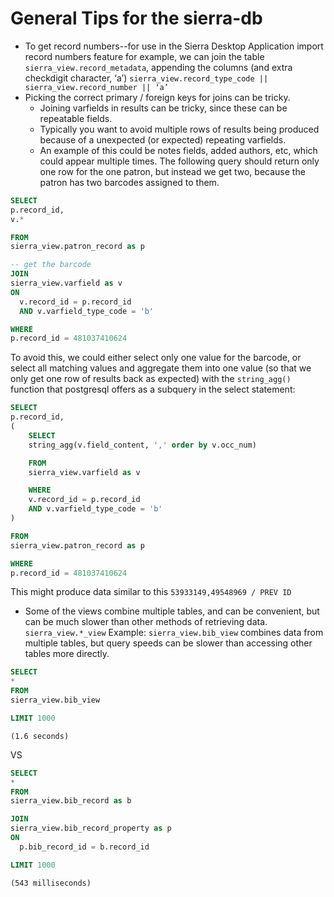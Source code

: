 # General Tips for the sierra-db

* To get record numbers--for use in the Sierra Desktop Application import record numbers feature for example, we can join the table ```sierra_view.record_metadata```, appending the columns (and extra checkdigit character, ‘a’) ```sierra_view.record_type_code || sierra_view.record_number || ‘a’```
* Picking the correct primary / foreign keys for joins can be tricky. 
    * Joining varfields in results can be tricky, since these  can be repeatable fields. 
    * Typically you want to avoid multiple rows of results being produced because of a unexpected (or expected) repeating varfields. 
    * An example of this could be notes fields, added authors, etc, which could appear multiple times. The following query should return only one row for the one patron, but instead we get two, because the patron has two barcodes assigned to them.
```sql
SELECT
p.record_id,
v.*

FROM
sierra_view.patron_record as p

-- get the barcode
JOIN
sierra_view.varfield as v
ON
  v.record_id = p.record_id
  AND v.varfield_type_code = 'b'

WHERE
p.record_id = 481037410624
```

To avoid this, we could either select only one value for the barcode, or select all matching values and aggregate them into one value (so that we only get one row of results back as expected) with the ```string_agg()``` function that postgresql offers as a subquery in the select statement:

```sql
SELECT
p.record_id,
(
	SELECT
	string_agg(v.field_content, ',' order by v.occ_num)

	FROM
	sierra_view.varfield as v

	WHERE
	v.record_id = p.record_id
	AND v.varfield_type_code = 'b'
)

FROM
sierra_view.patron_record as p

WHERE
p.record_id = 481037410624
```

This might produce data similar to this
```53933149,49548969 / PREV ID```

* Some of the views combine multiple tables, and can be convenient, but can be much slower than other methods of retrieving data.
```sierra_view.*_view```
Example: ```sierra_view.bib_view``` combines data from multiple tables, but query speeds can be slower than accessing other tables more directly. 

```sql
SELECT
*
FROM
sierra_view.bib_view

LIMIT 1000
```
```(1.6 seconds)```

VS

```sql
SELECT
*
FROM
sierra_view.bib_record as b

JOIN
sierra_view.bib_record_property as p
ON
  p.bib_record_id = b.record_id

LIMIT 1000
```

```(543 milliseconds)```